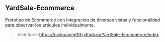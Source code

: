 ## YardSale-Ecommerce
Prototipo de Ecommerce con integracion de diversas vistas y funcionalidad para observar los articulos individualmente.
>*Visit here:*
https://nicknamed19.github.io/YardSale-Ecommerce/index
